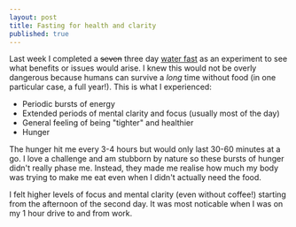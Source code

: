 ```yaml
---
layout: post
title: Fasting for health and clarity
published: true
---
```


Last week I completed a ~~seven~~ three day [water fast][water-fast] as an experiment to see what benefits or issues would arise. I knew this would not be overly dangerous because humans can survive a _long_ time without food (in one particular case, a full year!).<!--more--> This is what I experienced:

* Periodic bursts of energy
* Extended periods of mental clarity and focus (usually most of the day)
* General feeling of being "tighter" and healthier
* Hunger

The hunger hit me every 3-4 hours but would only last 30-60 minutes at a go. I love a challenge and am stubborn by nature so these bursts of hunger didn't really phase me. Instead, they made me realise how much my body was trying to make me eat even when I didn't actually need the food.

I felt higher levels of focus and mental clarity (even without coffee!) starting from the afternoon of the second day. It was most noticable when I was on my 1 hour drive to and from work.

[water-fast]: https://en.wikipedia.org/wiki/Water_fasting
